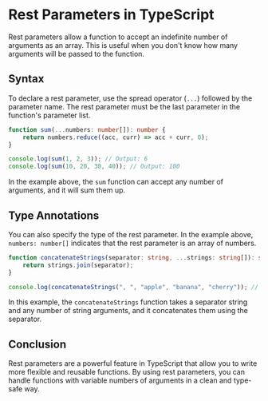 # Rest Parameters in TypeScript

Rest parameters allow a function to accept an indefinite number of arguments as an array. This is useful when you don't know how many arguments will be passed to the function.

## Syntax

To declare a rest parameter, use the spread operator (`...`) followed by the parameter name. The rest parameter must be the last parameter in the function's parameter list.

```typescript
function sum(...numbers: number[]): number {
    return numbers.reduce((acc, curr) => acc + curr, 0);
}

console.log(sum(1, 2, 3)); // Output: 6
console.log(sum(10, 20, 30, 40)); // Output: 100
```

In the example above, the `sum` function can accept any number of arguments, and it will sum them up.

## Type Annotations

You can also specify the type of the rest parameter. In the example above, `numbers: number[]` indicates that the rest parameter is an array of numbers.

```typescript
function concatenateStrings(separator: string, ...strings: string[]): string {
    return strings.join(separator);
}

console.log(concatenateStrings(", ", "apple", "banana", "cherry")); // Output: "apple, banana, cherry"
```

In this example, the `concatenateStrings` function takes a separator string and any number of string arguments, and it concatenates them using the separator.

## Conclusion

Rest parameters are a powerful feature in TypeScript that allow you to write more flexible and reusable functions. By using rest parameters, you can handle functions with variable numbers of arguments in a clean and type-safe way.